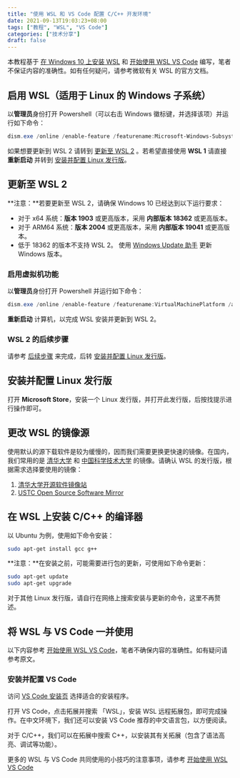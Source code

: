 ```yaml
---
title: "使用 WSL 和 VS Code 配置 C/C++ 开发环境"
date: 2021-09-13T19:03:23+08:00
tags: ["教程", "WSL", "VS Code"]
categories: ["技术分享"]
draft: false
---
```


本教程基于 [在 Windows 10 上安装 WSL](https://docs.microsoft.com/zh-cn/windows/wsl/install-win10) 和 [开始使用 WSL VS Code](https://docs.microsoft.com/zh-cn/windows/wsl/tutorials/wsl-vscode) 编写，笔者不保证内容的准确性。如有任何疑问，请参考微软有关 WSL 的官方文档。

## 启用 WSL（适用于 Linux 的 Windows 子系统）

以**管理员**身份打开 Powershell（可以右击 Windows 徽标键，并选择该项）并运行如下命令：

```powershell
dism.exe /online /enable-feature /featurename:Microsoft-Windows-Subsystem-Linux /all /norestart
```

如果想要更新到 WSL 2 请转到 [更新至 WSL 2](#更新至-wsl-2) 。若希望直接使用 **WSL 1** 请直接 **重新启动** 并转到 [安装并配置 Linux 发行版](#安装并配置-linux-发行版)。

## 更新至 WSL 2

**注意：**若要更新至 WSL 2，请确保 Windows 10 已经达到以下运行要求：

- 对于 x64 系统：**版本 1903** 或更高版本，采用 **内部版本 18362** 或更高版本。
- 对于 ARM64 系统：**版本 2004** 或更高版本，采用 **内部版本 19041** 或更高版本。
- 低于 18362 的版本不支持 WSL 2。 使用 [Windows Update 助手](https://www.microsoft.com/software-download/windows10) 更新 Windows 版本。

### 启用虚拟机功能

以**管理员**身份打开 Powershell 并运行如下命令：

```powershell
dism.exe /online /enable-feature /featurename:VirtualMachinePlatform /all /norestart
```

**重新启动** 计算机，以完成 WSL 安装并更新到 WSL 2。

### WSL 2 的后续步骤

请参考 [后续步骤](https://docs.microsoft.com/zh-cn/windows/wsl/install-win10#step-4---download-the-linux-kernel-update-package) 来完成，后转 [安装并配置 Linux 发行版](#安装并配置-linux-发行版)。

## 安装并配置 Linux 发行版

打开 **Microsoft Store**，安装一个 Linux 发行版，并打开此发行版，后按找提示进行操作即可。

## 更改 WSL 的镜像源

使用默认的源下载软件是较为缓慢的，因而我们需要更换更快速的镜像。在国内，我们常用的是 [清华大学](https://www.tsinghua.edu.cn/) 和 [中国科学技术大学](https://www.ustc.edu.cn/) 的镜像。请确认 WSL 的发行版，根据需求选择要使用的镜像：

1. [清华大学开源软件镜像站](https://mirrors.tuna.tsinghua.edu.cn/)
2. [USTC Open Source Software Mirror](https://mirrors.ustc.edu.cn/)

## 在 WSL 上安装 C/C++ 的编译器

以 Ubuntu 为例，使用如下命令安装：

```bash
sudo apt-get install gcc g++
```

**注意：**在安装之前，可能需要进行包的更新，可使用如下命令更新：

```bash
sudo apt-get update
sudo apt-get upgrade
```

对于其他 Linux 发行版，请自行在网络上搜索安装与更新的命令，这里不再赘述。

## 将 WSL 与 VS Code 一并使用

以下内容参考 [开始使用 WSL VS Code](https://docs.microsoft.com/zh-cn/windows/wsl/tutorials/wsl-vscode)，笔者不确保内容的准确性。如有疑问请参考原文。

### 安装并配置 VS Code

访问 [VS Code 安装页](https://code.visualstudio.com/download) 选择适合的安装程序。

打开 VS Code，点击拓展并搜索 「WSL」，安装 WSL 远程拓展包，即可完成操作。在中文环境下，我们还可以安装 VS Code 推荐的中文语言包，以方便阅读。

对于 C/C++，我们可以在拓展中搜索 C++，以安装其有关拓展（包含了语法高亮、调试等功能）。

更多的 WSL 与 VS Code 共同使用的小技巧的注意事项，请参考 [开始使用 WSL VS Code](https://docs.microsoft.com/zh-cn/windows/wsl/tutorials/wsl-vscode)